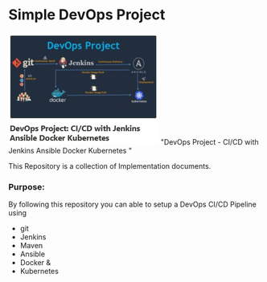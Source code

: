 # Simple DevOps Project

![Image](https://github.com/VamshiKrishnaJanagama/Devops-Project/blob/master/Devops_course.PNG) 
"DevOps Project - CI/CD with Jenkins Ansible Docker Kubernetes "

This Repository is a collection of Implementation documents. 

### Purpose:
By following this repository you can able to setup a DevOps CI/CD Pipeline using
- git
- Jenkins
- Maven
- Ansible
- Docker &
- Kubernetes

